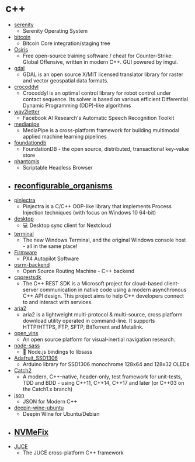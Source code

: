 # c++
- [serenity](https://github.com/SerenityOS/serenity)
  - Serenity Operating System
- [bitcoin](https://github.com/bitcoin/bitcoin)
  - Bitcoin Core integration/staging tree
- [Osiris](https://github.com/danielkrupinski/Osiris)
  - Free open-source training software / cheat for Counter-Strike: Global Offensive, written in modern C++. GUI powered by imgui.
- [gdal](https://github.com/OSGeo/gdal)
  - GDAL is an open source X/MIT licensed translator library for raster and vector geospatial data formats.
- [crocoddyl](https://github.com/loco-3d/crocoddyl)
  - Crocoddyl is an optimal control library for robot control under contact sequence. Its solver is based on various efficient Differential Dynamic Programming (DDP)-like algorithms
- [wav2letter](https://github.com/facebookresearch/wav2letter)
  - Facebook AI Research's Automatic Speech Recognition Toolkit
- [mediapipe](https://github.com/google/mediapipe)
  - MediaPipe is a cross-platform framework for building multimodal applied machine learning pipelines
- [foundationdb](https://github.com/apple/foundationdb)
  - FoundationDB - the open source, distributed, transactional key-value store
- [phantomjs](https://github.com/ariya/phantomjs)
  - Scriptable Headless Browser
- [reconfigurable_organisms](https://github.com/skriegman/reconfigurable_organisms)
  - 
- [pinjectra](https://github.com/SafeBreach-Labs/pinjectra)
  - Pinjectra is a C/C++ OOP-like library that implements Process Injection techniques (with focus on Windows 10 64-bit)
- [desktop](https://github.com/nextcloud/desktop)
  - 💻 Desktop sync client for Nextcloud
- [terminal](https://github.com/microsoft/terminal)
  - The new Windows Terminal, and the original Windows console host - all in the same place!
- [Firmware](https://github.com/PX4/Firmware)
  - PX4 Autopilot Software
- [osrm-backend](https://github.com/Project-OSRM/osrm-backend)
  - Open Source Routing Machine - C++ backend
- [cpprestsdk](https://github.com/microsoft/cpprestsdk)
  - The C++ REST SDK is a Microsoft project for cloud-based client-server communication in native code using a modern asynchronous C++ API design. This project aims to help C++ developers connect to and interact with services.
- [aria2](https://github.com/aria2/aria2)
  - aria2 is a lightweight multi-protocol & multi-source, cross platform download utility operated in command-line. It supports HTTP/HTTPS, FTP, SFTP, BitTorrent and Metalink.
- [open_vins](https://github.com/rpng/open_vins)
  - An open source platform for visual-inertial navigation research.
- [node-sass](https://github.com/sass/node-sass)
  - 🌈 Node.js bindings to libsass
- [Adafruit_SSD1306](https://github.com/adafruit/Adafruit_SSD1306)
  - Arduino library for SSD1306 monochrome 128x64 and 128x32 OLEDs
- [Catch2](https://github.com/catchorg/Catch2)
  - A modern, C++-native, header-only, test framework for unit-tests, TDD and BDD - using C++11, C++14, C++17 and later (or C++03 on the Catch1.x branch)
- [json](https://github.com/nlohmann/json)
  - JSON for Modern C++
- [deepin-wine-ubuntu](https://github.com/wszqkzqk/deepin-wine-ubuntu)
  - Deepin Wine for Ubuntu/Debian
- [NVMeFix](https://github.com/acidanthera/NVMeFix)
  - 
- [JUCE](https://github.com/WeAreROLI/JUCE)
  - The JUCE cross-platform C++ framework
